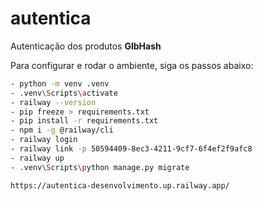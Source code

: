 # autentica

Autenticação dos produtos **GlbHash**

Para configurar e rodar o ambiente, siga os passos abaixo:


```bash
- python -m venv .venv
- .venv\Scripts\activate  
- railway --version  
- pip freeze > requirements.txt
- pip install -r requirements.txt
- npm i -g @railway/cli
- railway login
- railway link -p 50594409-8ec3-4211-9cf7-6f4ef2f9afc8
- railway up
- .venv\Scripts\python manage.py migrate

https://autentica-desenvolvimento.up.railway.app/